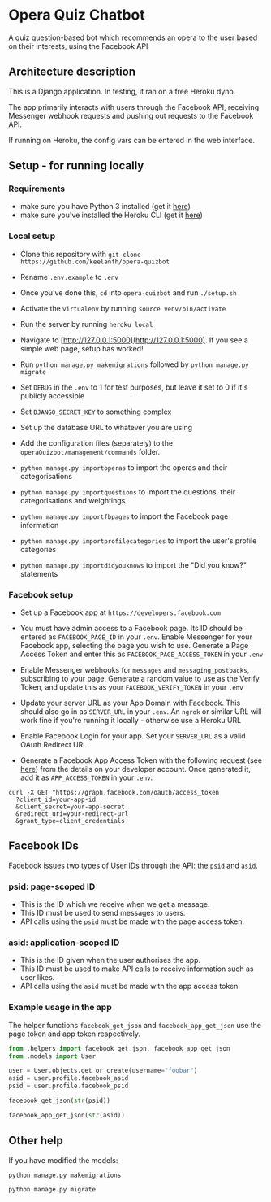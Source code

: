# Opera Quiz Chatbot

A quiz question-based bot which recommends an opera to the user based on their interests, using the Facebook API

## Architecture description

This is a Django application. In testing, it ran on a free Heroku dyno.

The app primarily interacts with users through the Facebook API, receiving Messenger webhook requests and pushing out requests to the Facebook API.

If running on Heroku, the config vars can be entered in the web interface.

## Setup - for running locally

### Requirements
- make sure you have Python 3 installed (get it [here](https://www.python.org/))
- make sure you've installed the Heroku CLI (get it [here](https://devcenter.heroku.com/articles/heroku-cli#download-and-install))

### Local setup

- Clone this repository with `git clone https://github.com/keelanfh/opera-quizbot`

- Rename `.env.example` to `.env`

- Once you've done this, `cd` into `opera-quizbot` and run `./setup.sh`

- Activate the `virtualenv` by running `source venv/bin/activate`

- Run the server by running `heroku local`

- Navigate to [http://127.0.0.1:5000](http://127.0.0.1:5000). If you see a simple web page, setup has worked!

- Run `python manage.py makemigrations` followed by `python manage.py migrate`

- Set `DEBUG` in the `.env` to 1 for test purposes, but leave it set to 0 if it's publicly accessible

- Set `DJANGO_SECRET_KEY` to something complex

- Set up the database URL to whatever you are using

- Add the configuration files (separately) to the `operaQuizbot/management/commands` folder.

- `python manage.py importoperas` to import the operas and their categorisations

- `python manage.py importquestions` to import the questions, their categorisations and weightings

- `python manage.py importfbpages` to import the Facebook page information

- `python manage.py importprofilecategories` to import the user's profile categories

- `python manage.py importdidyouknows` to import the "Did you know?" statements

### Facebook setup

- Set up a Facebook app at `https://developers.facebook.com`

- You must have admin access to a Facebook page. Its ID should be entered as `FACEBOOK_PAGE_ID` in your `.env`. Enable Messenger for your Facebook app, selecting the page you wish to use. Generate a Page Access Token and enter this as `FACEBOOK_PAGE_ACCESS_TOKEN` in your `.env`

- Enable Messenger webhooks for `messages` and `messaging_postbacks`, subscribing to your page. Generate a random value to use as the Verify Token, and update this as your `FACEBOOK_VERIFY_TOKEN` in your `.env`

- Update your server URL as your App Domain with Facebook. This should also go in as `SERVER_URL` in your `.env`. An `ngrok` or similar URL will work fine if you're running it locally - otherwise use a Heroku URL

- Enable Facebook Login for your app. Set your `SERVER_URL` as a valid OAuth Redirect URL

- Generate a Facebook App Access Token with the following request (see [here](https://developers.facebook.com/docs/facebook-login/access-tokens/#apptokens)) from the details on your developer account. Once generated it, add it as `APP_ACCESS_TOKEN` in your `.env`:
```
curl -X GET "https://graph.facebook.com/oauth/access_token
  ?client_id=your-app-id
  &client_secret=your-app-secret
  &redirect_uri=your-redirect-url
  &grant_type=client_credentials
```

## Facebook IDs

Facebook issues two types of User IDs through the API: the `psid` and `asid`.

### psid: page-scoped ID

- This is the ID which we receive when we get a message.
- This ID must be used to send messages to users.
- API calls using the `psid` must be made with the page access token.

### asid: application-scoped ID

- This is the ID given when the user authorises the app.
- This ID must be used to make API calls to receive information such as user likes.
- API calls using the `asid` must be made with the app access token.

### Example usage in the app
The helper functions `facebook_get_json` and `facebook_app_get_json` use the page token and app token respectively.

```python
from .helpers import facebook_get_json, facebook_app_get_json
from .models import User

user = User.objects.get_or_create(username="foobar")
asid = user.profile.facebook_asid
psid = user.profile.facebook_psid

facebook_get_json(str(psid))

facebook_app_get_json(str(asid))
```

## Other help

If you have modified the models:

`python manage.py makemigrations`

`python manage.py migrate`
